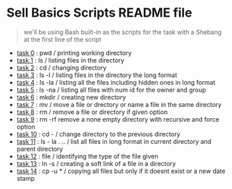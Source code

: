 Sell Basics Scripts README file
===============================

> we'll be using Bash built-in as the scripts for the task with a Shebang at the first line of the script


* [task 0](https://github.com/detoyas/alx-system_engineering-devops/blob/master/0x00-shell_basics/0-current_working_directory) : pwd /  printing working directory
* [task 1](https://github.com/detoyas/alx-system_engineering-devops/blob/master/0x00-shell_basics/1-listit) : ls / listing files in the directory
* [task 2](https://github.com/detoyas/alx-system_engineering-devops/blob/master/0x00-shell_basics/2-bring_me_home) : cd / changing directory
* [task 3](https://github.com/detoyas/alx-system_engineering-devops/blob/master/0x00-shell_basics/3-listfiles) : ls -l / listing files in the directory the long format
* [task 4](https://github.com/detoyas/alx-system_engineering-devops/blob/master/0x00-shell_basics/4-listmorefiles) : ls -la / listing all the files including hidden ones in long format
* [task 5](https://github.com/detoyas/alx-system_engineering-devops/blob/master/0x00-shell_basics/5-listfilesdigitonly) : ls -na / listing all files with num id for the owner and group 
* [task 6](https://github.com/detoyas/alx-system_engineering-devops/blob/master/0x00-shell_basics/6-firstdirectory) : mkdir / creating new directory
* [task 7](https://github.com/detoyas/alx-system_engineering-devops/blob/master/0x00-shell_basics/7-movethatfile) : mv / move a file or drectory or name a file in the same directory
* [task 8](https://github.com/detoyas/alx-system_engineering-devops/blob/master/0x00-shell_basics/8-firstdelete) : rm / remove a file or directory if given option
* [task 9](https://github.com/detoyas/alx-system_engineering-devops/blob/master/0x00-shell_basics/9-firstdirdeletion) : rm -rf remove a none empty directory with recursive and force option
* [task 10](https://github.com/detoyas/alx-system_engineering-devops/blob/master/0x00-shell_basics/10-back) : cd - / change directory to the previous directory
* [task 11](https://github.com/detoyas/alx-system_engineering-devops/blob/master/0x00-shell_basics/11-lists) : ls - la . .. / list all files in long format in current directory and parent directory
* [task 12](https://github.com/detoyas/alx-system_engineering-devops/blob/master/0x00-shell_basics/12-file_type) : file / identifying the type of the file given 
* [task 13](https://github.com/detoyas/alx-system_engineering-devops/blob/master/0x00-shell_basics/13-symbolic_link) : ln -s / creating a soft link of a file in a directory 
* [task 14](https://github.com/detoyas/alx-system_engineering-devops/blob/master/0x00-shell_basics/14-copy_html) : cp -u * / copying all files but only if it doesnt exist or a new date stamp 
